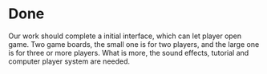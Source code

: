 # Done
Our work should complete a initial interface, which can let player open game. Two game boards, the small one is for two players, and the large one is for three or more players. What is more, the sound effects, tutorial and computer player system are needed. 
